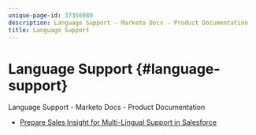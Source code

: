 ```yaml
---
unique-page-id: 37356989
description: Language Support - Marketo Docs - Product Documentation
title: Language Support
---
```


# Language Support {#language-support}

Language Support - Marketo Docs - Product Documentation

* [Prepare Sales Insight for Multi-Lingual Support in Salesforce](language-support/prepare-sales-insight-for-multi-lingual-support-in-salesforce.md)

